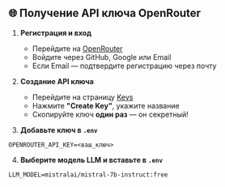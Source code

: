 ## 🌐 Получение API ключа OpenRouter

1. **Регистрация и вход**  
   - Перейдите на [OpenRouter](https://openrouter.ai/)  
   - Войдите через GitHub, Google или Email  
   - Если Email — подтвердите регистрацию через почту  

2. **Создание API ключа**  
   - Перейдите на страницу [Keys](https://openrouter.ai/keys)  
   - Нажмите **"Create Key"**, укажите название 
   - Скопируйте ключ **один раз** — он секретный!  

3. **Добавьте ключ в `.env`**  
```
OPENROUTER_API_KEY=<ваш_ключ>
```
4. **Выберите модель LLM и вставьте в `.env`**
```
LLM_MODEL=mistralai/mistral-7b-instruct:free
```

